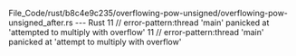 File_Code/rust/b8c4e9c235/overflowing-pow-unsigned/overflowing-pow-unsigned_after.rs --- Rust
11 // error-pattern:thread 'main' panicked at 'attempted to multiply with overflow'                                                                          11 // error-pattern:thread 'main' panicked at 'attempt to multiply with overflow'

